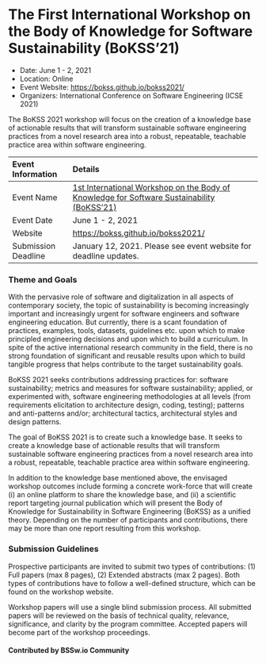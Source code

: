 # The First International Workshop on the Body of Knowledge for Software Sustainability (BoKSS’21)

- Date: June 1 - 2, 2021
- Location: Online
- Event Website: https://bokss.github.io/bokss2021/
- Organizers: International Conference on Software Engineering (ICSE 2021)
			   
<!-- deck text start -->
The BoKSS 2021  workshop will focus on the creation of a knowledge base of actionable results that will transform sustainable software engineering practices from a novel research area into a robust, repeatable, teachable practice area within software engineering.
<!-- deck text end -->

Event Information | Details
:--- | :---			   
Event Name | [1st International Workshop on the Body of Knowledge for Software Sustainability (BoKSS’21)](https://bokss.github.io/bokss2021/)
Event Date | June 1 - 2, 2021
Website | https://bokss.github.io/bokss2021/
Submission Deadline | January 12, 2021. Please see event website for deadline updates.

### Theme and Goals

With the pervasive role of software and digitalization in all aspects of contemporary society, the topic of sustainability is becoming increasingly important and increasingly urgent for software engineers and software engineering education. But currently, there is a scant foundation of practices, examples, tools, datasets, guidelines etc. upon which to make principled engineering decisions and upon which to build a curriculum. In spite of the active international research community in the field, there is no strong foundation of significant and reusable results upon which to build tangible progress that helps contribute to the target sustainability goals.

BoKSS 2021 seeks contributions addressing practices for: software sustainability; metrics and measures for software sustainability; applied, or experimented with, software engineering methodologies at all levels (from requirements elicitation to architecture design, coding, testing); patterns and anti-patterns and/or; architectural tactics, architectural styles and design patterns.

The goal of BoKSS 2021 is to create such a knowledge base. It seeks to create a knowledge base of actionable results that will transform sustainable software engineering practices from a novel research area into a robust, repeatable, teachable practice area within software engineering.

In addition to the knowledge base mentioned above, the envisaged workshop outcomes include forming a concrete work-force that will create (i) an online platform to share the knowledge base, and (ii) a scientific report targeting journal publication which will present the Body of Knowledge for Sustainability in Software Engineering (BoKSS) as a unified theory. Depending on the number of participants and contributions, there may be more than one report resulting from this workshop.

### Submission Guidelines
Prospective participants are invited to submit two types of contributions:  (1) Full papers (max 8 pages), (2) Extended abstracts (max 2 pages). Both types of contributions have to follow a well-defined structure, which can be found on the workshop website.
  
Workshop papers will use a single blind submission process. All submitted papers will be reviewed on the basis of technical quality, relevance, significance, and clarity by the program committee. Accepted papers will become part of the workshop proceedings.


#### Contributed by BSSw.io Community

<!---
Publish: yes
Pinned: no
Topics: conferences and workshops, Software Sustainability
RSS update: 2020-12-17
--->
